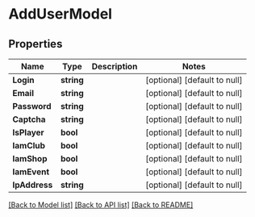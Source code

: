 # AddUserModel

## Properties
Name | Type | Description | Notes
------------ | ------------- | ------------- | -------------
**Login** | **string** |  | [optional] [default to null]
**Email** | **string** |  | [optional] [default to null]
**Password** | **string** |  | [optional] [default to null]
**Captcha** | **string** |  | [optional] [default to null]
**IsPlayer** | **bool** |  | [optional] [default to null]
**IamClub** | **bool** |  | [optional] [default to null]
**IamShop** | **bool** |  | [optional] [default to null]
**IamEvent** | **bool** |  | [optional] [default to null]
**IpAddress** | **string** |  | [optional] [default to null]

[[Back to Model list]](../README.md#documentation-for-models) [[Back to API list]](../README.md#documentation-for-api-endpoints) [[Back to README]](../README.md)


